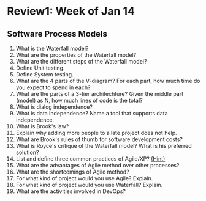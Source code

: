 # Review1: Week of Jan 14

## Software Process Models

1. What is the Waterfall model?
2. What are the properties of the Waterfall model?
3. What are the different steps of the Waterfall model?
4. Define Unit testing.
5. Define System testing.
6. What are the 4 parts of the V-diagram? For each part, how much time do you expect to spend in each?
7. What are the parts of a 3-tier architechture? Given the middle part (model) as N, how much lines of code is the total?
8. What is dialog independence?
9. What is data independence? Name a tool that supports data independence.
10. What is Brook's law? 
11. Explain why adding more people to a late project does not help.
11. What are Brook's rules of thumb for software development costs?
12. What is Royce's critique of the Waterfall model? What is his preferred solution?
13. List and define three common practices of Agile/XP? [(Hint)](http://www.extremeprogramming.org/rules.html)
14. What are the advantages of Agile method over other processes?
15. What are the shortcomings of Agile method?
16. For what kind of project would you use Agile? Explain.
17. For what kind of project would you use Waterfall? Explain.
18. What are the activities involved in DevOps?
